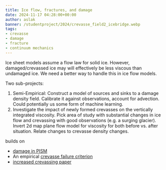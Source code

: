 ```yaml
---
title: Ice flow, fractures, and damage
date: 2024-11-17 04:28:00+00:00
author: aslak
banner: /studentproject/2024/crevasse_field2_icebridge.webp
tags:
- crevasse
- damage
- fracture
- continuum mechanics
---
```


Ice sheet models assume a flow law for solid ice. However, damaged/crevassed ice may will effectively be less viscous than undamaged ice. We need a better way to handle this in ice flow models. 

<!--more-->

Two sub-projects: 
1. Semi-Empirical: Construct a model of sources and sinks to a damage density field. Calibrate it against observations, account for advection. Could potentially us some form of machine learning.  
2. Investigate the impact of newly formed crevasses on the vertically integrated viscosity. Pick area of study with substantial changes in ice flow and crevassing with good observations (e.g. a surging glacier). Invert 2d map plane flow model for viscosity for both before vs. after situation. Relate changes to crevasse density changes. 



builds on
* [damage in PISM](https://www.pism.io/docs/manual/modeling-choices/marine/damage.html)
* An empirical [crevasse failure criterion](/publication/2024-04-26-failure-criterion/)
* [increased crevassing paper](https://www.nature.com/articles/s41561-024-01636-6)
